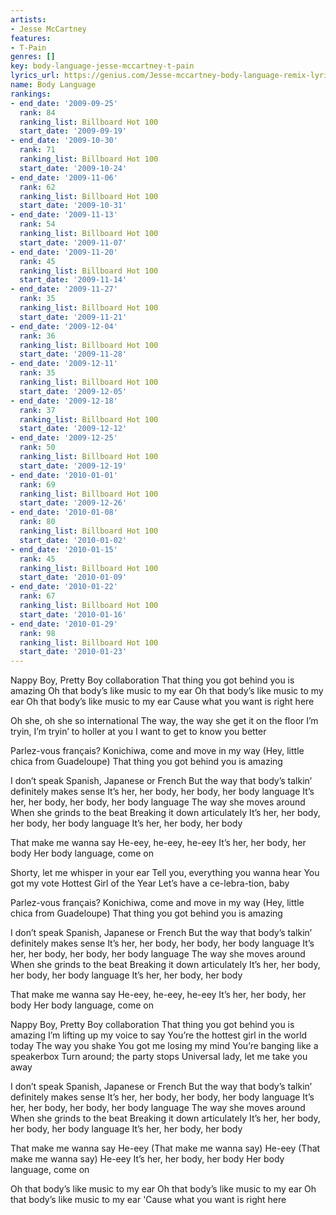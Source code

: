 ```yaml
---
artists:
- Jesse McCartney
features:
- T-Pain
genres: []
key: body-language-jesse-mccartney-t-pain
lyrics_url: https://genius.com/Jesse-mccartney-body-language-remix-lyrics
name: Body Language
rankings:
- end_date: '2009-09-25'
  rank: 84
  ranking_list: Billboard Hot 100
  start_date: '2009-09-19'
- end_date: '2009-10-30'
  rank: 71
  ranking_list: Billboard Hot 100
  start_date: '2009-10-24'
- end_date: '2009-11-06'
  rank: 62
  ranking_list: Billboard Hot 100
  start_date: '2009-10-31'
- end_date: '2009-11-13'
  rank: 54
  ranking_list: Billboard Hot 100
  start_date: '2009-11-07'
- end_date: '2009-11-20'
  rank: 45
  ranking_list: Billboard Hot 100
  start_date: '2009-11-14'
- end_date: '2009-11-27'
  rank: 35
  ranking_list: Billboard Hot 100
  start_date: '2009-11-21'
- end_date: '2009-12-04'
  rank: 36
  ranking_list: Billboard Hot 100
  start_date: '2009-11-28'
- end_date: '2009-12-11'
  rank: 35
  ranking_list: Billboard Hot 100
  start_date: '2009-12-05'
- end_date: '2009-12-18'
  rank: 37
  ranking_list: Billboard Hot 100
  start_date: '2009-12-12'
- end_date: '2009-12-25'
  rank: 50
  ranking_list: Billboard Hot 100
  start_date: '2009-12-19'
- end_date: '2010-01-01'
  rank: 69
  ranking_list: Billboard Hot 100
  start_date: '2009-12-26'
- end_date: '2010-01-08'
  rank: 80
  ranking_list: Billboard Hot 100
  start_date: '2010-01-02'
- end_date: '2010-01-15'
  rank: 45
  ranking_list: Billboard Hot 100
  start_date: '2010-01-09'
- end_date: '2010-01-22'
  rank: 67
  ranking_list: Billboard Hot 100
  start_date: '2010-01-16'
- end_date: '2010-01-29'
  rank: 98
  ranking_list: Billboard Hot 100
  start_date: '2010-01-23'
---
```

Nappy Boy, Pretty Boy collaboration
That thing you got behind you is amazing
Oh that body’s like music to my ear
Oh that body’s like music to my ear
Oh that body’s like music to my ear
Cause what you want is right here


Oh she, oh she so international
The way, the way she get it on the floor
I’m tryin, I’m tryin’ to holler at you
I want to get to know you better


Parlez-vous français?
Konichiwa, come and move in my way
(Hey, little chica from Guadeloupe)
That thing you got behind you is amazing


I don’t speak Spanish, Japanese or French
But the way that body’s talkin’ definitely makes sense
It’s her, her body, her body, her body language
It’s her, her body, her body, her body language
The way she moves around
When she grinds to the beat
Breaking it down articulately
It’s her, her body, her body, her body language
It’s her, her body, her body


That make me wanna say
He-eey, he-eey, he-eey
It’s her, her body, her body
Her body language, come on


Shorty, let me whisper in your ear
Tell you, everything you wanna hear
You got my vote Hottest Girl of the Year
Let’s have a ce-lebra-tion, baby


Parlez-vous français?
Konichiwa, come and move in my way
(Hey, little chica from Guadeloupe)
That thing you got behind you is amazing


I don’t speak Spanish, Japanese or French
But the way that body’s talkin’ definitely makes sense
It’s her, her body, her body, her body language
It’s her, her body, her body, her body language
The way she moves around
When she grinds to the beat
Breaking it down articulately
It’s her, her body, her body, her body language
It’s her, her body, her body


That make me wanna say
He-eey, he-eey, he-eey
It’s her, her body, her body
Her body language, come on


Nappy Boy, Pretty Boy collaboration
That thing you got behind you is amazing
I’m lifting up my voice to say
You’re the hottest girl in the world today
The way you shake
You got me losing my mind
You’re banging like a speakerbox
Turn around; the party stops
Universal lady, let me take you away


I don’t speak Spanish, Japanese or French
But the way that body’s talkin’ definitely makes sense
It’s her, her body, her body, her body language
It’s her, her body, her body, her body language
The way she moves around
When she grinds to the beat
Breaking it down articulately
It’s her, her body, her body, her body language
It’s her, her body, her body


That make me wanna say
He-eey (That make me wanna say)
He-eey (That make me wanna say)
He-eey
It’s her, her body, her body
Her body language, come on


Oh that body’s like music to my ear
Oh that body’s like music to my ear
Oh that body’s like music to my ear
'Cause what you want is right here
